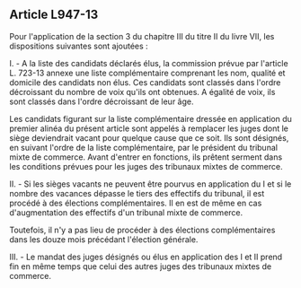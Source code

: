 Article L947-13
----
Pour l'application de la section 3 du chapitre III du titre II du livre VII, les
dispositions suivantes sont ajoutées :

I. - A la liste des candidats déclarés élus, la commission prévue par l'article
L. 723-13 annexe une liste complémentaire comprenant les nom, qualité et
domicile des candidats non élus. Ces candidats sont classés dans l'ordre
décroissant du nombre de voix qu'ils ont obtenues. A égalité de voix, ils sont
classés dans l'ordre décroissant de leur âge.

Les candidats figurant sur la liste complémentaire dressée en application du
premier alinéa du présent article sont appelés à remplacer les juges dont le
siège deviendrait vacant pour quelque cause que ce soit. Ils sont désignés, en
suivant l'ordre de la liste complémentaire, par le président du tribunal mixte
de commerce. Avant d'entrer en fonctions, ils prêtent serment dans les
conditions prévues pour les juges des tribunaux mixtes de commerce.

II. - Si les sièges vacants ne peuvent être pourvus en application du I et si le
nombre des vacances dépasse le tiers des effectifs du tribunal, il est procédé à
des élections complémentaires. Il en est de même en cas d'augmentation des
effectifs d'un tribunal mixte de commerce.

Toutefois, il n'y a pas lieu de procéder à des élections complémentaires dans
les douze mois précédant l'élection générale.

III. - Le mandat des juges désignés ou élus en application des I et II prend fin
en même temps que celui des autres juges des tribunaux mixtes de commerce.
